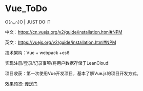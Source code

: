 # Vue_ToDo
O(∩_∩)O | JUST DO IT

中文：https://cn.vuejs.org/v2/guide/installation.html#NPM

英文：https://vuejs.org/v2/guide/installation.html#NPM

技术架构：Vue + webpack +es6

实现注册/登录/记录事项/将用户数据存储于LeanCloud

项目收获：第一次使用Vue开发项目，基本了解Vue.js的项目开发方式。

效果预览:  [传送门](https://huanghongrui.github.io/Vue_ToDo/LeanCloud/page.html)

